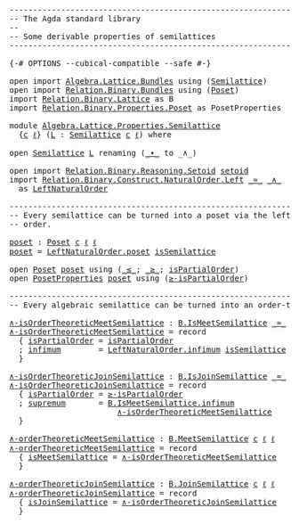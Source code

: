 <pre class="Agda"><a id="1" class="Comment">------------------------------------------------------------------------</a>
<a id="74" class="Comment">-- The Agda standard library</a>
<a id="103" class="Comment">--</a>
<a id="106" class="Comment">-- Some derivable properties of semilattices</a>
<a id="151" class="Comment">------------------------------------------------------------------------</a>

<a id="225" class="Symbol">{-#</a> <a id="229" class="Keyword">OPTIONS</a> <a id="237" class="Pragma">--cubical-compatible</a> <a id="258" class="Pragma">--safe</a> <a id="265" class="Symbol">#-}</a>

<a id="270" class="Keyword">open</a> <a id="275" class="Keyword">import</a> <a id="282" href="Algebra.Lattice.Bundles.html" class="Module">Algebra.Lattice.Bundles</a> <a id="306" class="Keyword">using</a> <a id="312" class="Symbol">(</a><a id="313" href="Algebra.Lattice.Bundles.html#1223" class="Record">Semilattice</a><a id="324" class="Symbol">)</a>
<a id="326" class="Keyword">open</a> <a id="331" class="Keyword">import</a> <a id="338" href="Relation.Binary.Bundles.html" class="Module">Relation.Binary.Bundles</a> <a id="362" class="Keyword">using</a> <a id="368" class="Symbol">(</a><a id="369" href="Relation.Binary.Bundles.html#4418" class="Record">Poset</a><a id="374" class="Symbol">)</a>
<a id="376" class="Keyword">import</a> <a id="383" href="Relation.Binary.Lattice.html" class="Module">Relation.Binary.Lattice</a> <a id="407" class="Symbol">as</a> <a id="410" class="Module">B</a>
<a id="412" class="Keyword">import</a> <a id="419" href="Relation.Binary.Properties.Poset.html" class="Module">Relation.Binary.Properties.Poset</a> <a id="452" class="Symbol">as</a> <a id="455" class="Module">PosetProperties</a>

<a id="472" class="Keyword">module</a> <a id="479" href="Algebra.Lattice.Properties.Semilattice.html" class="Module">Algebra.Lattice.Properties.Semilattice</a>
  <a id="520" class="Symbol">{</a><a id="521" href="Algebra.Lattice.Properties.Semilattice.html#521" class="Bound">c</a> <a id="523" href="Algebra.Lattice.Properties.Semilattice.html#523" class="Bound">ℓ</a><a id="524" class="Symbol">}</a> <a id="526" class="Symbol">(</a><a id="527" href="Algebra.Lattice.Properties.Semilattice.html#527" class="Bound">L</a> <a id="529" class="Symbol">:</a> <a id="531" href="Algebra.Lattice.Bundles.html#1223" class="Record">Semilattice</a> <a id="543" href="Algebra.Lattice.Properties.Semilattice.html#521" class="Bound">c</a> <a id="545" href="Algebra.Lattice.Properties.Semilattice.html#523" class="Bound">ℓ</a><a id="546" class="Symbol">)</a> <a id="548" class="Keyword">where</a>

<a id="555" class="Keyword">open</a> <a id="560" href="Algebra.Lattice.Bundles.html#1223" class="Module">Semilattice</a> <a id="572" href="Algebra.Lattice.Properties.Semilattice.html#527" class="Bound">L</a> <a id="574" class="Keyword">renaming</a> <a id="583" class="Symbol">(</a><a id="584" href="Algebra.Lattice.Bundles.html#1367" class="Field Operator">_∙_</a> <a id="588" class="Symbol">to</a> <a id="591" class="Field Operator">_∧_</a><a id="594" class="Symbol">)</a>

<a id="597" class="Keyword">open</a> <a id="602" class="Keyword">import</a> <a id="609" href="Relation.Binary.Reasoning.Setoid.html" class="Module">Relation.Binary.Reasoning.Setoid</a> <a id="642" href="Algebra.Structures.html#1873" class="Function">setoid</a>
<a id="649" class="Keyword">import</a> <a id="656" href="Relation.Binary.Construct.NaturalOrder.Left.html" class="Module">Relation.Binary.Construct.NaturalOrder.Left</a> <a id="700" href="Algebra.Lattice.Bundles.html#1333" class="Field Operator">_≈_</a> <a id="704" href="Algebra.Lattice.Properties.Semilattice.html#591" class="Field Operator">_∧_</a>
  as <a id="LeftNaturalOrder"></a><a id="713" href="Algebra.Lattice.Properties.Semilattice.html#713" class="Module">LeftNaturalOrder</a>

<a id="731" class="Comment">------------------------------------------------------------------------</a>
<a id="804" class="Comment">-- Every semilattice can be turned into a poset via the left natural</a>
<a id="873" class="Comment">-- order.</a>

<a id="poset"></a><a id="884" href="Algebra.Lattice.Properties.Semilattice.html#884" class="Function">poset</a> <a id="890" class="Symbol">:</a> <a id="892" href="Relation.Binary.Bundles.html#4418" class="Record">Poset</a> <a id="898" href="Algebra.Lattice.Properties.Semilattice.html#521" class="Bound">c</a> <a id="900" href="Algebra.Lattice.Properties.Semilattice.html#523" class="Bound">ℓ</a> <a id="902" href="Algebra.Lattice.Properties.Semilattice.html#523" class="Bound">ℓ</a>
<a id="904" href="Algebra.Lattice.Properties.Semilattice.html#884" class="Function">poset</a> <a id="910" class="Symbol">=</a> <a id="912" href="Relation.Binary.Construct.NaturalOrder.Left.html#5341" class="Function">LeftNaturalOrder.poset</a> <a id="935" href="Algebra.Lattice.Bundles.html#1399" class="Field">isSemilattice</a>

<a id="950" class="Keyword">open</a> <a id="955" href="Relation.Binary.Bundles.html#4418" class="Module">Poset</a> <a id="961" href="Algebra.Lattice.Properties.Semilattice.html#884" class="Function">poset</a> <a id="967" class="Keyword">using</a> <a id="973" class="Symbol">(</a><a id="974" href="Relation.Binary.Bundles.html#4557" class="Field Operator">_≤_</a><a id="977" class="Symbol">;</a> <a id="979" href="Relation.Binary.Bundles.html#5066" class="Function Operator">_≥_</a><a id="982" class="Symbol">;</a> <a id="984" href="Relation.Binary.Bundles.html#4593" class="Field">isPartialOrder</a><a id="998" class="Symbol">)</a>
<a id="1000" class="Keyword">open</a> <a id="1005" href="Relation.Binary.Properties.Poset.html" class="Module">PosetProperties</a> <a id="1021" href="Algebra.Lattice.Properties.Semilattice.html#884" class="Function">poset</a> <a id="1027" class="Keyword">using</a> <a id="1033" class="Symbol">(</a><a id="1034" href="Relation.Binary.Properties.Poset.html#1340" class="Function">≥-isPartialOrder</a><a id="1050" class="Symbol">)</a>

<a id="1053" class="Comment">------------------------------------------------------------------------</a>
<a id="1126" class="Comment">-- Every algebraic semilattice can be turned into an order-theoretic one.</a>

<a id="∧-isOrderTheoreticMeetSemilattice"></a><a id="1201" href="Algebra.Lattice.Properties.Semilattice.html#1201" class="Function">∧-isOrderTheoreticMeetSemilattice</a> <a id="1235" class="Symbol">:</a> <a id="1237" href="Relation.Binary.Lattice.Structures.html#1939" class="Record">B.IsMeetSemilattice</a> <a id="1257" href="Algebra.Lattice.Bundles.html#1333" class="Field Operator">_≈_</a> <a id="1261" href="Relation.Binary.Bundles.html#4557" class="Function Operator">_≤_</a> <a id="1265" href="Algebra.Lattice.Properties.Semilattice.html#591" class="Field Operator">_∧_</a>
<a id="1269" href="Algebra.Lattice.Properties.Semilattice.html#1201" class="Function">∧-isOrderTheoreticMeetSemilattice</a> <a id="1303" class="Symbol">=</a> <a id="1305" class="Keyword">record</a>
  <a id="1314" class="Symbol">{</a> <a id="1316" href="Relation.Binary.Lattice.Structures.html#2060" class="Field">isPartialOrder</a> <a id="1331" class="Symbol">=</a> <a id="1333" href="Relation.Binary.Bundles.html#4593" class="Function">isPartialOrder</a>
  <a id="1350" class="Symbol">;</a> <a id="1352" href="Relation.Binary.Lattice.Structures.html#2104" class="Field">infimum</a>        <a id="1367" class="Symbol">=</a> <a id="1369" href="Relation.Binary.Construct.NaturalOrder.Left.html#3792" class="Function">LeftNaturalOrder.infimum</a> <a id="1394" href="Algebra.Lattice.Bundles.html#1399" class="Field">isSemilattice</a>
  <a id="1410" class="Symbol">}</a>

<a id="∧-isOrderTheoreticJoinSemilattice"></a><a id="1413" href="Algebra.Lattice.Properties.Semilattice.html#1413" class="Function">∧-isOrderTheoreticJoinSemilattice</a> <a id="1447" class="Symbol">:</a> <a id="1449" href="Relation.Binary.Lattice.Structures.html#976" class="Record">B.IsJoinSemilattice</a> <a id="1469" href="Algebra.Lattice.Bundles.html#1333" class="Field Operator">_≈_</a> <a id="1473" href="Relation.Binary.Bundles.html#5066" class="Function Operator">_≥_</a> <a id="1477" href="Algebra.Lattice.Properties.Semilattice.html#591" class="Field Operator">_∧_</a>
<a id="1481" href="Algebra.Lattice.Properties.Semilattice.html#1413" class="Function">∧-isOrderTheoreticJoinSemilattice</a> <a id="1515" class="Symbol">=</a> <a id="1517" class="Keyword">record</a>
  <a id="1526" class="Symbol">{</a> <a id="1528" href="Relation.Binary.Lattice.Structures.html#1097" class="Field">isPartialOrder</a> <a id="1543" class="Symbol">=</a> <a id="1545" href="Relation.Binary.Properties.Poset.html#1340" class="Function">≥-isPartialOrder</a>
  <a id="1564" class="Symbol">;</a> <a id="1566" href="Relation.Binary.Lattice.Structures.html#1141" class="Field">supremum</a>       <a id="1581" class="Symbol">=</a> <a id="1583" href="Relation.Binary.Lattice.Structures.html#2104" class="Field">B.IsMeetSemilattice.infimum</a>
                       <a id="1634" href="Algebra.Lattice.Properties.Semilattice.html#1201" class="Function">∧-isOrderTheoreticMeetSemilattice</a>
  <a id="1670" class="Symbol">}</a>

<a id="∧-orderTheoreticMeetSemilattice"></a><a id="1673" href="Algebra.Lattice.Properties.Semilattice.html#1673" class="Function">∧-orderTheoreticMeetSemilattice</a> <a id="1705" class="Symbol">:</a> <a id="1707" href="Relation.Binary.Lattice.Bundles.html#2108" class="Record">B.MeetSemilattice</a> <a id="1725" href="Algebra.Lattice.Properties.Semilattice.html#521" class="Bound">c</a> <a id="1727" href="Algebra.Lattice.Properties.Semilattice.html#523" class="Bound">ℓ</a> <a id="1729" href="Algebra.Lattice.Properties.Semilattice.html#523" class="Bound">ℓ</a>
<a id="1731" href="Algebra.Lattice.Properties.Semilattice.html#1673" class="Function">∧-orderTheoreticMeetSemilattice</a> <a id="1763" class="Symbol">=</a> <a id="1765" class="Keyword">record</a>
  <a id="1774" class="Symbol">{</a> <a id="1776" href="Relation.Binary.Lattice.Bundles.html#2433" class="Field">isMeetSemilattice</a> <a id="1794" class="Symbol">=</a> <a id="1796" href="Algebra.Lattice.Properties.Semilattice.html#1201" class="Function">∧-isOrderTheoreticMeetSemilattice</a>
  <a id="1832" class="Symbol">}</a>

<a id="∧-orderTheoreticJoinSemilattice"></a><a id="1835" href="Algebra.Lattice.Properties.Semilattice.html#1835" class="Function">∧-orderTheoreticJoinSemilattice</a> <a id="1867" class="Symbol">:</a> <a id="1869" href="Relation.Binary.Lattice.Bundles.html#709" class="Record">B.JoinSemilattice</a> <a id="1887" href="Algebra.Lattice.Properties.Semilattice.html#521" class="Bound">c</a> <a id="1889" href="Algebra.Lattice.Properties.Semilattice.html#523" class="Bound">ℓ</a> <a id="1891" href="Algebra.Lattice.Properties.Semilattice.html#523" class="Bound">ℓ</a>
<a id="1893" href="Algebra.Lattice.Properties.Semilattice.html#1835" class="Function">∧-orderTheoreticJoinSemilattice</a> <a id="1925" class="Symbol">=</a> <a id="1927" class="Keyword">record</a>
  <a id="1936" class="Symbol">{</a> <a id="1938" href="Relation.Binary.Lattice.Bundles.html#1034" class="Field">isJoinSemilattice</a> <a id="1956" class="Symbol">=</a> <a id="1958" href="Algebra.Lattice.Properties.Semilattice.html#1413" class="Function">∧-isOrderTheoreticJoinSemilattice</a>
  <a id="1994" class="Symbol">}</a>
</pre>